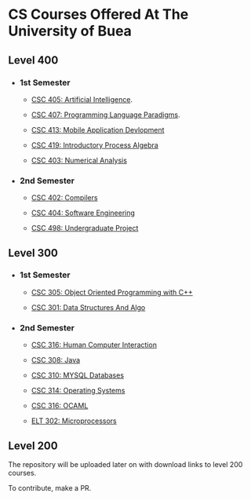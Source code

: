 # CS Courses Offered At The University of Buea

## Level 400

- ### 1st Semester
    - [CSC 405: Artificial Intelligence](https://drive.google.com/drive/folders/1gJi9ftFXI6yJ8Closw2QoNWUnnXg4IVC?usp=sharing).

    - [CSC 407: Programming Language Paradigms](https://drive.google.com/drive/folders/12L4e92TUSNeL417683EcyGYGZcwCpjGa?usp=sharing).

    - [CSC 413: Mobile Application Devlopment](https://drive.google.com/drive/folders/1GpeJn_r4FeaKOnUa95vozniW_GU-vqr8?usp=sharing)

    - [CSC 419: Introductory Process Algebra](https://drive.google.com/drive/folders/1JB2dKc1agxLZWK36R0poJTNSPPpe3ImR?usp=sharing)

    - [CSC 403: Numerical Analysis](https://drive.google.com/drive/folders/1KeNjyBuTOrmfyfDfV_gJnukqRgtoxmUm?usp=sharing)

- ### 2nd Semester
    - [CSC 402: Compilers](https://drive.google.com/drive/folders/1tYVAeCOhY2Nf27bOn1SMC4nXf-E_yYCV?usp=sharing)

    - [CSC 404: Software Engineering](https://drive.google.com/drive/folders/1HNYEOenHgEEMks57PJGq0RYBRLlq9RIW?usp=sharing)

    - [CSC 498: Undergraduate Project](https://drive.google.com/drive/folders/1g0kTY91xQV71aPZZrIwOi91z-4Kogi0h?usp=sharing) 

## Level 300
- ### 1st Semester
    - [CSC 305: Object Oriented Programming with C++](https://drive.google.com/drive/folders/1LNHk_zqEBYL88o9wY-9pRyEV3pnqNr4b?usp=sharing)
    
    - [CSC 301: Data Structures And Algo](https://drive.google.com/drive/folders/1T0KtwnOdpgM1Mxa5PgektyxYVbOmlA4n?usp=sharing)

- ### 2nd Semester

    - [CSC 316: Human Computer Interaction](https://drive.google.com/drive/folders/1MewI8Qmhb3TFwfF4M0jwwHHX4kcoBwd8?usp=sharing)

    - [CSC 308: Java](https://drive.google.com/drive/folders/13mmuIffg0GTAjl3_F7SskL0stj8TVxVc?usp=sharing)

    - [CSC 310: MYSQL Databases](https://drive.google.com/drive/folders/1uz2PmE3X_M7FSmvFnSjnW8SuNa30hZd5?usp=sharing)

    - [CSC 314: Operating Systems](https://drive.google.com/drive/folders/14PbLhwB5nq7tWOEPKUOEqhvcFWaLmf3c?usp=sharing)

    - [CSC 316: OCAML](https://drive.google.com/drive/folders/14CMnzFRTvxWmUtfkeQN71JDwpR-GjHaQ?usp=sharing)

    - [ELT 302: Microprocessors](https://drive.google.com/drive/folders/1B1SXJ3K_tZWToGTPv3-Nz-EN4XbetJyJ?usp=sharing)

## Level 200
The repository will be uploaded later on with download links to level 200 courses.

To contribute, make a PR.

